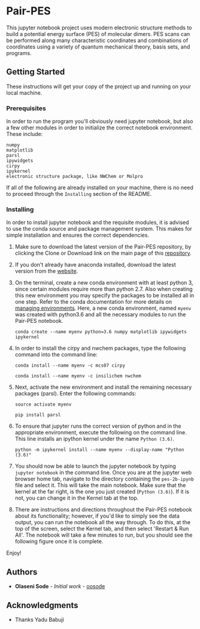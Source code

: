 # Pair-PES

This jupyter notebook project uses modern electronic structure methods to build a potential energy surface (PES) of molecular dimers. PES scans can be performed along many characteristic coordinates and combinations of coordinates using a variety of quantum mechanical theory, basis sets, and programs. 

## Getting Started

These instructions will get your copy of the project up and running on your local machine. 

### Prerequisites

In order to run the program you'll obviously need jupyter notebook, but also a few other modules in order to initialize the correct notebook environment. These include:

```
numpy
matplotlib
parsl
ipywidgets
cirpy
ipykernel
electronic structure package, like NWChem or Molpro
```

If all of the following are already installed on your machine, there is no need to proceed through the `Installing` section of the README.

### Installing

In order to install jupyter notebook and the requisite modules, it is advised to use the conda source and package management system. This makes for simple installation and ensures the correct dependencies. 

1. Make sure to download the latest version of the Pair-PES repository, by clicking the Clone or Download link on the main page of this [repository](https://github.com/sodelab/pair). 

2. If you don't already have anaconda installed, download the latest version from the [website](https://www.anaconda.com/download/).  

3. On the terminal, create a new conda environment with at least python 3, since certain modules require more than python 2.7. Also when creating this new environment you may specify the packages to be installed all in one step. Refer to the conda documentation for more details on [managing environments](https://conda.io/docs/user-guide/tasks/manage-environments.html). Here, a new conda environment, named `myenv` was created with python3.6 and all the necessary modules to run the Pair-PES notebook. 

    `conda create --name myenv python=3.6 numpy matplotlib ipywidgets ipykernel`
    
4. In order to install the cirpy and nwchem packages, type the following command into the command line:

    `conda install --name myenv -c mcs07 cirpy`
    
    `conda install --name myenv -c insilichem nwchem`
   
5. Next, activate the new environment and install the remaining necessary packages (parsl). Enter the following commands:

    `source activate myenv`
    
    `pip install parsl`

6. To ensure that jupyter runs the correct version of python and in the appropriate environment, execute the following on the command line. This line installs an ipython kernel under the name `Python (3.6)`. 

    `python -m ipykernel install --name myenv --display-name "Python (3.6)"`
    
7. You should now be able to launch the jupyter notebook by typing `jupyter notebook` in the command line. Once you are at the jupyter web browser home tab, navigate to the directory containing the `pes-2b-ipynb` file and select it. This will take the main notebook. Make sure that the kernel at the far right, is the one you just created (`Python (3.6)`). If it is not, you can change it in the Kernel tab at the top.

8. There are instructions and directions throughout the Pair-PES notebook about its functionality; however, if you'd like to simply see the data output, you can run the notebook all the way through. To do this, at the top of the screen, select the Kernel tab, and then select 'Restart & Run All'. The notebook will take a few minutes to run, but you should see the following figure once it is complete. 

Enjoy!

## Authors

* **Olaseni Sode** - *Initial work* - [oosode](https://github.com/oosode)

## Acknowledgments

* Thanks Yadu Babuji
